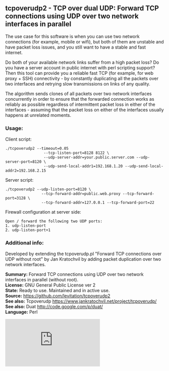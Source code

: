 ## tcpoverudp2 - TCP over dual UDP: Forward TCP connections using UDP over two network interfaces in parallel

The use case for this software is when you can use two network connections (for example, mobile or wifi), but both of them are unstable and have packet loss issues, and you still want to have a stable and fast internet.

Do both of your available network links suffer from a high packet loss? Do you have a server account in public internet with perl scripting support? Then this tool can provide you a reliable fast TCP (for example, for web proxy + SSH) connectivity - by constantly duplicating all the packets over two interfaces and retrying slow transmissions on links of any quality.

The algorithm sends clones of all packets over two network interfaces concurrently in order to ensure that the forwarded connection works as reliably as possible regardless of intermittent packet loss in either of the interfaces - assuming that the packet loss on either of the interfaces usually happens at unrelated moments.

### Usage:

Client script:

	./tcpoverudp2 --timeout=0.05 
                     --tcp-listen-port=8128 8122 \
                     --udp-server-addr=your.public.server.com --udp-server-port=8120 \
                     --udp-send-local-addr1=192.168.1.20 --udp-send-local-addr2=192.168.2.15

Server script:

	./tcpoverudp2 --udp-listen-port=8120 \
                    --tcp-forward-addr=public.web.proxy --tcp-forward-port=3128 \
                    --tcp-forward-addr=127.0.0.1 --tcp-forward-port=22

Firewall configuration at server side:

    Open / forward the following two UDP ports:
	1. udp-listen-port
	2. udp-listen-port+1


### Additional info:

Developed by extending the tcpoverudp.pl "Forward TCP connections over UDP without root" by Jan Kratochvil by adding packet duplication over two network interfaces.

**Summary:**        Forward TCP connections using UDP over two network interfaces in parallel (without root).
<br>**License:**    GNU General Public License ver 2
<br>**State:**      Ready to use. Maintained and in active use.
<br>**Source:**     https://github.com/levitation/tcpoverudp2
<br>**See also:**   Tcpoverudp     https://www.jankratochvil.net/project/tcpoverudp/
<br>**See also:**   Duat	       http://code.google.com/p/duat/
<br>**Language:**   Perl


[![Analytics](https://ga-beacon.appspot.com/UA-351728-28/tcpoverudp2/README.md?pixel)](https://github.com/igrigorik/ga-beacon)
